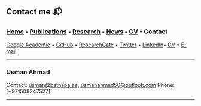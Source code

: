 
## Contact me 📬
###  [Home](/index) • [Publications](/publications) • [Research](/research) • [News](/news) • [CV](/brief_cv)  • Contact                        


<a href="https://scholar.google.com/citations?user=u06UNxwAAAAJ&hl=en" target="_blank">Google Academic</a>  • <a href="https://github.com/usmanahmad11" target="_blank">GitHub</a> • <a href="https://www.researchgate.net/profile/Usman-Ahmad-44?ev=hdr_xprf" target="_blank">ResearchGate</a> • <a href="https://twitter.com/usmanahmaad50" target="_blank">Twitter</a> • <a href="https://www.linkedin.com/in/usman-ahmad-005837140/" target="_blank">LinkedIn</a>• [CV](/files/CV_UsmanAhmad.pdf) • [E-mail](mailto:usmanahmad50@outlook.com?subject=%20Hello,%20Usman) 


---

### **Usman Ahmad**                 
Contact: [usman@bathspa.ae](mailto:usman@bathspa.ae?subject=%20Hello,%20Usman), [usmanahmad50@outlook.com](mailto:usmanahmad50@outlook.com?subject=%20Hello,%20Usman) 
Phone: [+971508347527]

                                                           
---

